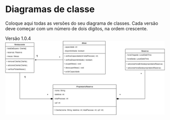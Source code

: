 # Diagramas de classe
Coloque aqui todas as versões do seu diagrama de classes. Cada versão deve começar com um número de dois dígitos, na ordem crescente.

Versão 1.0.4
![DiagramaDeClasses](https://github.com/pucmg-aulas/projeto01-turmanoite-super-heranca/blob/976af71dd1cbfed0471e4a420761fc708d41ca68/docs/diagramas/UMLRestaurante.png)
